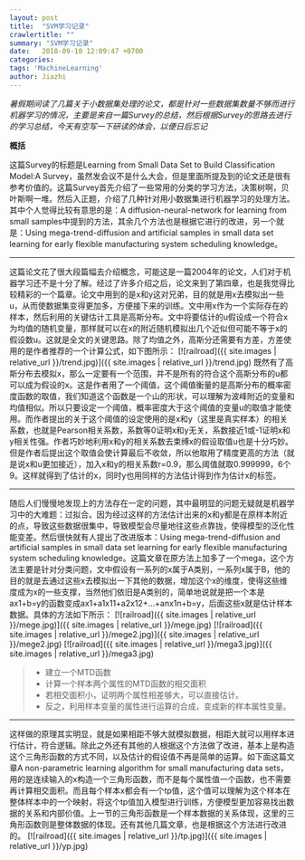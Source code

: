 ```yaml
---
layout: post
title:  "SVM学习记录"
crawlertitle: ""
summary: "SVM学习记录"
date:   2018-09-10 12:09:47 +0700
categories: 
tags: 'MachineLearning'
author: Jiazhi
---
```


*暑假期间读了几篇关于小数据集处理的论文，都是针对一些数据集数量不够而进行机器学习的情况，主要是来自一篇Survey的总结，然后根据Survey的思路去进行的学习总结，今天有空写一下研读的体会，以便日后忘记*

**概括**

这篇Survey的标题是Learning from Small Data Set to Build Classification Model:A Survey，虽然发会议不是什么大会，但是里面所提及到的论文还是很有参考价值的。这篇Survey首先介绍了一些常用的分类的学习方法，决策树啊，贝叶斯啊一堆。然后入正题，介绍了几种针对用小数据集进行机器学习的处理方法。其中个人觉得比较有意思的是：A diffusion-neural-network for learning from small samples中提到的方法，其余几个方法也是根据它进行的改进，另一个就是：Using mega-trend-diffusion and artificial samples in small data set learning for early flexible manufacturing system scheduling knowledge。

------------

这篇论文花了很大段篇幅去介绍概念，可能这是一篇2004年的论文，人们对于机器学习还不是十分了解。经过了许多介绍之后，论文来到了第四章，也是我觉得比较精彩的一个篇章。论文中用到的是x和y这对兄弟，目的就是用x去模拟出一些u，从而使数据集变得更加多，方便接下来的训练。文中用x作为一个实际存在的样本，然后利用的关键估计工具是高斯分布。文中将要估计的u假设成一个符合x为均值的随机变量，那样就可以在x的附近随机模拟出几个近似但可能不等于x的假设数u。这就是全文的关键思路。除了均值之外，高斯分还需要有方差，方差使用的是作者推荐的一个计算公式，如下图所示：
[![railroad]({{ site.images | relative_url }}/trend.jpg)]({{ site.images | relative_url }}/trend.jpg)
既然有了高斯分布去模拟x，那么一定要有一个范围，并不是所有的符合这个高斯分布的u都可以成为假设的x。这是作者用了一个阈值，这个阈值衡量的是高斯分布的概率密度函数的取值，我们知道这个函数是一个山的形状，可以理解为波峰附近的变量和均值相似。所以只要设定一个阈值，概率密度大于这个阈值的变量u的取值才能使用。而作者提出的关于这个阈值的设定使用的是x和y（这里是真实样本）的相关系数，也就是Pearson相关系数，系数等0证明x和y无关，系数接近1或-1证明x和y相关性强。作者巧妙地利用x和y的相关系数去束缚x的假设取值u也是十分巧妙。但是作者后提出这个取值会使计算最后不收敛，所以他取用了精度更高的方法（就是说x和u更加接近），加入x和y的相关系数r=0.9，那么阈值就取0.999999，6个9。这样就得到了估计的x，同时y也用同样的方法估计得到作为估计x的标签。

------------

随后人们慢慢地发现上的方法存在一定的问题，其中最明显的问题无疑就是机器学习中的大难题：过拟合。因为经过这样的方法估计出来的x和y都是在原样本附近的点，导致这些数据很集中，导致模型会尽量地往这些点靠拢，使得模型的泛化性能变差。然后很快就有人提出了改进版本：Using mega-trend-diffusion and artificial samples in small data set learning for early flexible manufacturing system scheduling knowledge。这篇文章在原方法上加多了一个mega，这个方法主要是针对分类问题，文中假设有一系列的x属于A类别，一系列x属于B，他的目的就是去通过这些x去模拟出一下其他的数据，增加这个x的维度，使得这些维度成为x的一些支撑，当然他们依旧是A类别的，简单地说就是把一个本是ax1+b=y的函数变成ax1+a1x11+a2x12+...+anx1n+b=y，后面这些x就是估计样本数据。具体的方法如下所示：
[![railroad]({{ site.images | relative_url }}/mege.jpg)]({{ site.images | relative_url }}/mege.jpg)
[![railroad]({{ site.images | relative_url }}/mege2.jpg)]({{ site.images | relative_url }}/mege2.jpg)
[![railroad]({{ site.images | relative_url }}/mega3.jpg)]({{ site.images | relative_url }}/mega3.jpg)
> * 建立一个MTD函数
> * 计算一个样本两个属性的MTD函数的相交面积
> * 若相交面积小，证明两个属性相差够大，可以直接估计。
> * 反之，利用样本变量的属性进行运算的合成，变成新的样本属性变量。

------------

这样做的原理其实明显，就是如果相距不够大就模拟数据，相距大就可以用样本进行估计，符合逻辑。除此之外还有其他的人根据这个方法做了改进，基本上是构造这个三角形函数的方式不同，以及估计的假设值不再是简单的运算。如下面这篇文章A non-parametric learning algorithm for small manufacturing data sets，用的是连续输入的x构造一个三角形函数，而不是每个属性值一个函数，也不需要再计算相交面积。而且每个样本x都会有一个tp值，这个值可以理解为这个样本在整体样本中的一个映射，将这个tp值加入模型进行训练，方便模型更加容易找出数据的关系和内部价值。上一节的三角形函数是一个样本数据的关系体现，这里的三角形函数则是整体数据的体现。还有其他几篇文章，也是根据这个方法进行改进的。
[![railroad]({{ site.images | relative_url }}/tp.jpg)]({{ site.images | relative_url }}/yp.jpg)
